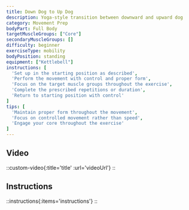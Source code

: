 ```yaml
---
title: Down Dog to Up Dog
description: Yoga-style transition between downward and upward dog
category: Movement Prep
bodyPart: Full Body
targetMuscleGroups: ["Core"]
secondaryMuscleGroups: []
difficulty: beginner
exerciseType: mobility
bodyPosition: standing
equipment: ["Kettlebell"]
instructions: [
  'Set up in the starting position as described',
  'Perform the movement with control and proper form',
  'Focus on the target muscle groups throughout the exercise',
  'Complete the prescribed repetitions or duration',
  'Return to starting position with control'
]
tips: [
  'Maintain proper form throughout the movement',
  'Focus on controlled movement rather than speed',
  'Engage your core throughout the exercise'
]
---
```


## Video

::custom-video{:title='title' :url='videoUrl'}
::

## Instructions

::instructions{:items='instructions'}
::

